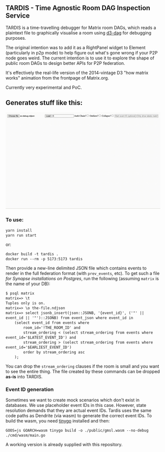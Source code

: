 ## TARDIS - Time Agnostic Room DAG Inspection Service

TARDIS is a time-travelling debugger for Matrix room DAGs, which reads a plaintext file
to graphically visualise a room using [d3-dag](https://github.com/erikbrinkman/d3-dag) for
debugging purposes.

The original intention was to add it as a RightPanel widget to Element (particularly in p2p mode)
to help figure out what's gone wrong if your P2P node goes weird. The current intention is
to use it to explore the shape of public room DAGs to design better APIs for P2P federation.

It's effectively the real-life version of the 2014-vintage D3 "how matrix
works" animation from the frontpage of Matrix.org.

Currently very experimental and PoC.

## Generates stuff like this:

![](img/anim.gif)

### To use:

```
yarn install
yarn run start
```
or:
```
docker build -t tardis .
docker run --rm -p 5173:5173 tardis
```
Then provide a new-line delimited JSON file which contains events to render in the full federation format (with `prev_events`, etc).
To get such a file _for Synapse installations on Postgres_, run the following (assuming `matrix` is the name of your DB):
```
$ psql matrix
matrix=> \t
Tuples only is on.
matrix=> \o the-file.ndjson
matrix=> select jsonb_insert(json::JSONB, '{event_id}', ('"' || event_id || '"')::JSONB) from event_json where event_id in 
    (select event_id from events where
        room_id='!THE_ROOM_ID' and
        stream_ordering < (select stream_ordering from events where event_id='$LATEST_EVENT_ID') and 
        stream_ordering > (select stream_ordering from events where event_id='$EARLIEST_EVENT_ID')
        order by stream_ordering asc
    );
```
You can drop the `stream_ordering` clauses if the room is small and you want to see the entire thing. The file created by these
commands can be dropped **as-is** into TARDIS.

### Event ID generation

Sometimes we want to create mock scenarios which don't exist in databases. We use placeholder event IDs in this case. However, state
resolution demands that they are actual event IDs. Tardis uses the same code paths as Dendrite (via wasm) to generate the correct event IDs.
To build the wasm, you need [tinygo](https://tinygo.org/) installed and then:
```
GOOS=js GOARCH=wasm tinygo build -o ./public/gmsl.wasm --no-debug ./cmd/wasm/main.go
```
A working version is already supplied with this repository.